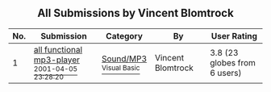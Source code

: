 ﻿<div align="center">

## All Submissions by Vincent Blomtrock

</div>

No.  | Submission | Category | By   | User Rating
---- | ---------- | -------- | ---- | -----------
1 | [all functional mp3\-player<br /><sup>2001-04-05 23:28:20</sup>](https://github.com/Planet-Source-Code/vincent-blomtrock-all-functional-mp3-player__1-22465) | [Sound/MP3<br /><sup>Visual Basic</sup>](../ByCategory/sound-mp3__1-45.md) | Vincent Blomtrock | 3.8 (23 globes from 6 users)
